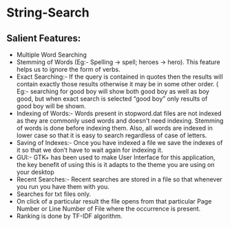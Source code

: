 # String-Search

## Salient Features:

* Multiple Word Searching
* Stemming of Words (Eg:- Spelling -> spell; heroes -> hero). This feature helps us to ignore the form of verbs.
* Exact Searching:- If the query is contained in quotes then the results will contain exactly those results otherwise it may be in some other order. ( Eg:- searching for good boy will show both good boy as well as boy good, but when exact search is selected “good boy” only results of good boy will be shown.
* Indexing of Words:- Words present in stopword.dat files are not indexed as they are commonly used words and doesn't need indexing. Stemming of words is done before indexing them. Also, all words are indexed in lower case so that it is easy to search regardless of case of letters.
* Saving of Indexes:- Once you have indexed a file we save the indexes of it so that we don’t have to wait again for indexing it.
* GUI:- GTK+ has been used to make User Interface for this application, the key benefit of using this is it adapts to the theme you are using on your desktop
* Recent Searches:- Recent searches are stored in a file so that whenever you run you have them with you.
* Searches for txt files only.
* On click of a particular result the file opens from that particular Page Number or Line Number of File where the occurrence is present.
* Ranking is done by TF-IDF algorithm.
